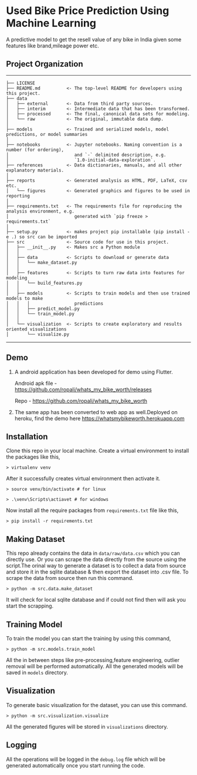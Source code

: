 # Used Bike Price Prediction Using Machine Learning
A predictive model to get the resell value of any bike in India given some features like brand,mileage power etc.


## Project Organization
------------

    ├── LICENSE
    ├── README.md          <- The top-level README for developers using this project.
    ├── data
    │   ├── external       <- Data from third party sources.
    │   ├── interim        <- Intermediate data that has been transformed.
    │   ├── processed      <- The final, canonical data sets for modeling.
    │   └── raw            <- The original, immutable data dump.
    │
    ├── models             <- Trained and serialized models, model predictions, or model summaries
    │
    ├── notebooks          <- Jupyter notebooks. Naming convention is a number (for ordering),
    │                         and `-` delimited description, e.g.
    │                         `1.0-initial-data-exploration`.
    ├── references         <- Data dictionaries, manuals, and all other explanatory materials.
    │
    ├── reports            <- Generated analysis as HTML, PDF, LaTeX, csv etc.
    │   └── figures        <- Generated graphics and figures to be used in reporting
    │
    ├── requirements.txt   <- The requirements file for reproducing the analysis environment, e.g.
    │                         generated with `pip freeze > requirements.txt`
    │
    ├── setup.py           <- makes project pip installable (pip install -e .) so src can be imported
    ├── src                <- Source code for use in this project.
    │   ├── __init__.py    <- Makes src a Python module
    │   │
    │   ├── data           <- Scripts to download or generate data
    │   │   └── make_dataset.py
    │   │
    │   ├── features       <- Scripts to turn raw data into features for modeling
    │   │   └── build_features.py
    │   │
    │   ├── models         <- Scripts to train models and then use trained models to make
    │   │   │                 predictions
    │   │   ├── predict_model.py
    │   │   └── train_model.py
    │   │
    │   └── visualization  <- Scripts to create exploratory and results oriented visualizations
    │       └── visualize.py
    


--------
## Demo
1. A android application has been developed for demo using Flutter.

    Android apk file - https://github.com/ropali/whats_my_bike_worth/releases

    Repo - https://github.com/ropali/whats_my_bike_worth
2. The same app has been converted to web app as well.Deployed on heroku, find the demo here
https://whatsmybikeworth.herokuapp.com

## Installation
Clone this repo in your local machine. Create a virtual environment to install the packages like this,

```
> virtualenv venv
```
After it successfully creates virtual environment then activate it.

```
> source venv/bin/activate # for linux

> .\venv\Scripts\actiavet # for windows
```

Now install all the require packages from `requirements.txt` file like this,

```> pip install -r requirements.txt```


## Making Dataset
This repo already contains the data in `data/raw/data.csv` which you can directly use. Or you can scrape the data directly from the source using the script.The orinal way to generate a dataset is to collect a data from source and store it in the sqlite database & then export the dataset into .csv file.
To scrape the data from source then run this command.

```
> python -m src.data.make_dataset
```
It will check for local sqlite database and if could not find then will ask you start the scrapping.

## Training Model
To train the model you can start the training by using this command,
```
> python -m src.models.train_model
```
All the in between steps like pre-processing,feature engineering, outlier removal will be performed automatically. All the generated models will be saved in `models` directory.

## Visualization
To generate basic visualization for the dataset, you can use this command.

```
> python -m src.visualization.visualize
```

All the generated figures will be stored in `visualizations` directory.

## Logging 
All the operations will be logged in the `debug.log` file which will be generated automatically once you start running the code.